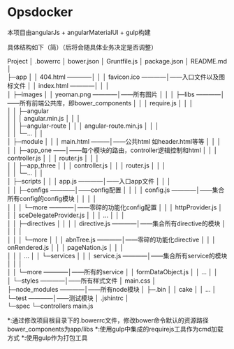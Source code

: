 # Opsdocker

本项目由angularJs + angularMaterialUI + gulp构建

具体结构如下（简）（后将会随具体业务决定是否调整）

Project
│  .bowerrc
│  bower.json
│  Gruntfile.js
│  package.json
│  README.md
│  
├─app
│  │  404.html       ————│
│  │  favicon.ico	 ————│——入口文件以及图标文件
│  │  index.html	 ————│
│  │  
│  ├─images
│  │      yeoman.png  ————│——所有图片
│  │ 
│  ├─libs   ————│——所有前端公共库，即bower_components
│  │  │  require.js
│  │  │  
│  │  ├─angular		
│  │  │      angular.min.js
│  │  │      
│  │  ├─angular-route
│  │  │      angular-route.min.js
│  │  │      
│  │  └─... 
│  │  
│  ├─module
│  │  │  main.html 	   ———│——公共html 如header.html等等
│  │  │  
│  │  ├─app_one			——│——每个模块的路由，controller逻辑控制和html
│  │  │      controller.js
│  │  │      router.js
│  │  │      
│  │  ├─app_three
│  │  │      controller.js
│  │  │      router.js
│  │  │      
│  │  └─...
│  │          
│  ├─scripts
│  │  │  app.js 	————│——入口app文件
│  │  │  
│  │  ├─configs		————│——config配置
│  │  │  │  config.js  ————│——集合所有config的config模块
│  │  │  │  
│  │  │  └─more			————│——零碎的功能化config配置
│  │  │          httpProvider.js
│  │  │          sceDelegateProvider.js
│  │  │          ...
│  │  │          
│  │  ├─directives
│  │  │  │  directive.js ————│——集合所有directive的模块
│  │  │  │  
│  │  │  └─more
│  │  │          abnTree.js  ————│——零碎的功能化directive
│  │  │          onRendered.js
│  │  │          pageNation.js
│  │  │          
│  │  │          ...
│  │  └─services
│  │      │  service.js  ————│——集合所有service的模块
│  │      │  
│  │      └─more   ————│——所有的service
│  │              formDataObject.js
│  │              ...
│  │              
│  └─styles    ————│——所有样式文件
│          main.css
│          
├─node_modules  ————│——所有node模块
│  ├─.bin
│  │      cake
│  │ 	    ...
│              
└─test  ————│——测试模块
    │  .jshintrc
    │  
    └─spec
        └─controllers
                main.js

*:通过修改项目根目录下的.bowerrc文件，修改bower命令默认的资源路径bower_components为app/libs
*:使用gulp中集成的requirejs工具作为cmd加载方式
*:使用gulp作为打包工具

